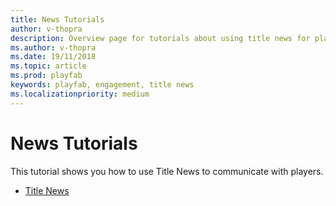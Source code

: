 ```yaml
---
title: News Tutorials
author: v-thopra
description: Overview page for tutorials about using title news for player engagement in PlayFab.
ms.author: v-thopra
ms.date: 19/11/2018
ms.topic: article
ms.prod: playfab
keywords: playfab, engagement, title news
ms.localizationpriority: medium
---
```


# News Tutorials

This tutorial shows you how to use Title News to communicate with players.

- [Title News](title-news.md)